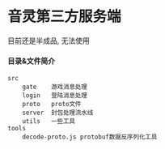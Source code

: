 # 音灵第三方服务端

目前还是半成品, 无法使用

#### 目录&文件简介

```
src
    gate    游戏消息处理
    login   登陆消息处理
    proto   proto文件
    server  封包处理流水线
    utils   一些工具
tools
    decode-proto.js protobuf数据反序列化工具
```
